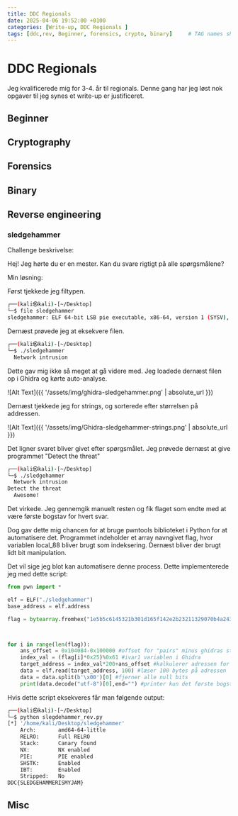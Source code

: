 ```yaml
---
title: DDC Regionals
date: 2025-04-06 19:52:00 +0100
categories: [Write-up, DDC Regionals ]
tags: [ddc,rev, Beginner, forensics, crypto, binary]     # TAG names should always be lowercase
---
```



# DDC Regionals
Jeg kvalificerede mig for 3-4. år til regionals. Denne gang har jeg løst nok opgaver til jeg synes et write-up er justificeret. 


## Beginner

## Cryptography

## Forensics 

## Binary 

## Reverse engineering

### sledgehammer 

Challenge beskrivelse: 

Hej! Jeg hørte du er en mester. Kan du svare rigtigt på alle spørgsmålene?


Min løsning: 

Først tjekkede jeg filtypen. 
```bash
┌──(kali㉿kali)-[~/Desktop]
└─$ file sledgehammer 
sledgehammer: ELF 64-bit LSB pie executable, x86-64, version 1 (SYSV), dynamically linked, interpreter /lib64/ld-linux-x86-64.so.2, BuildID[sha1]=a29f78c01db053a982d5d929bde9fb86d0b918e3, for GNU/Linux 3.2.0, not stripped
```
Dernæst prøvede jeg at eksekvere filen. 
```bash
┌──(kali㉿kali)-[~/Desktop]
└─$ ./sledgehammer
  Network intrusion
```

Dette gav mig ikke så meget at gå videre med. Jeg loadede dernæst filen op i Ghidra og kørte auto-analyse.

![Alt Text]({{ '/assets/img/ghidra-sledgehammer.png' | absolute_url }})

Dernæst tjekkede jeg for strings, og sorterede efter størrelsen på addressen. 

![Alt Text]({{ '/assets/img/Ghidra-sledgehammer-strings.png' | absolute_url }})

Det ligner svaret bliver givet efter spørgsmålet. Jeg prøvede dernæst at give programmet "Detect the threat"

```bash
┌──(kali㉿kali)-[~/Desktop]
└─$ ./sledgehammer
  Network intrusion
Detect the threat
  Awesome!
```

Det virkede. Jeg gennemgik manuelt resten og fik flaget som endte med at være første bogstav for hvert svar. 

Dog gav dette mig chancen for at bruge pwntools biblioteket i Python for at automatisere det. Programmet indeholder et array navngivet flag, hvor variablen local_88 bliver brugt som indeksering. Dernæst bliver der brugt lidt bit manipulation. 

Det vil sige jeg blot kan automatisere denne process. Dette implementerede jeg med dette script: 
```python
from pwn import *

elf = ELF("./sledgehammer")
base_address = elf.address  

flag = bytearray.fromhex("1e5b5c6145321b301d165f142e2b23211329070b4a243615") #flag array fra ghidra



for i in range(len(flag)): 
	ans_offset = 0x104084-0x100000 #offset for "pairs" minus ghidras standard offset
	index_val = (flag[i]*0x25)%0x61 #ivar1 variablen i Ghidra
	target_address = index_val*200+ans_offset #kalkulerer adressen for svaret
	data = elf.read(target_address, 100) #læser 100 bytes på adressen
	data = data.split(b'\x00')[0] #fjerner alle null bits
	print(data.decode("utf-8")[0],end="") #printer kun det første bogstav
```
Hvis dette script eksekveres får man følgende output:
```bash 
┌──(kali㉿kali)-[~/Desktop]
└─$ python slegdehammer_rev.py
[*] '/home/kali/Desktop/sledgehammer'
    Arch:       amd64-64-little
    RELRO:      Full RELRO
    Stack:      Canary found
    NX:         NX enabled
    PIE:        PIE enabled
    SHSTK:      Enabled
    IBT:        Enabled
    Stripped:   No
DDC{SLEDGEHAMMERISMYJAM} 
```

## Misc 
